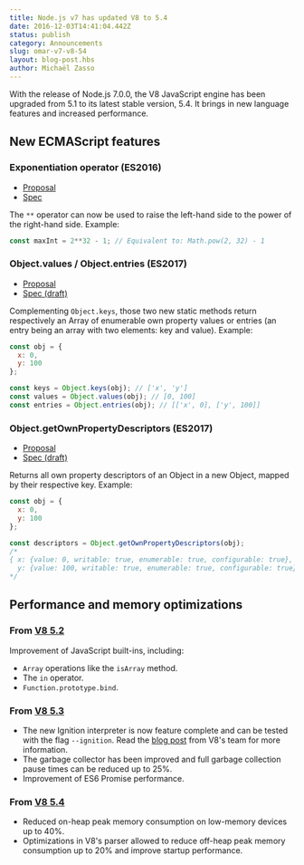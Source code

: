 ```yaml
---
title: Node.js v7 has updated V8 to 5.4
date: 2016-12-03T14:41:04.442Z
status: publish
category: Announcements
slug: omar-v7-v8-54
layout: blog-post.hbs
author: Michaël Zasso
---
```


With the release of Node.js 7.0.0, the V8 JavaScript engine has been upgraded from 5.1
to its latest stable version, 5.4.
It brings in new language features and increased performance.

## New ECMAScript features

### Exponentiation operator (ES2016)

* [Proposal](https://github.com/rwaldron/exponentiation-operator)
* [Spec](https://www.ecma-international.org/ecma-262/7.0/#sec-exp-operator)

The `**` operator can now be used to raise the left-hand side to the power of the right-hand side. Example:

```javascript
const maxInt = 2**32 - 1; // Equivalent to: Math.pow(2, 32) - 1
```

### Object.values / Object.entries (ES2017)

* [Proposal](https://github.com/tc39/proposal-object-values-entries)
* [Spec (draft)](https://tc39.github.io/ecma262/#sec-object.values)

Complementing `Object.keys`, those two new static methods return respectively an Array of enumerable own property values
or entries (an entry being an array with two elements: key and value). Example:

```javascript
const obj = {
  x: 0,
  y: 100
};

const keys = Object.keys(obj); // ['x', 'y']
const values = Object.values(obj); // [0, 100]
const entries = Object.entries(obj); // [['x', 0], ['y', 100]]
```

### Object.getOwnPropertyDescriptors (ES2017)

* [Proposal](https://github.com/tc39/proposal-object-getownpropertydescriptors)
* [Spec (draft)](https://tc39.github.io/ecma262/#sec-object.getownpropertydescriptors)

Returns all own property descriptors of an Object in a new Object, mapped by their respective key. Example:

```javascript
const obj = {
  x: 0,
  y: 100
};

const descriptors = Object.getOwnPropertyDescriptors(obj);
/*
{ x: {value: 0, writable: true, enumerable: true, configurable: true},
  y: {value: 100, writable: true, enumerable: true, configurable: true} }
*/
```

## Performance and memory optimizations

### From [V8 5.2](https://v8project.blogspot.ch/2016/06/release-52.html)

Improvement of JavaScript built-ins, including:
* `Array` operations like the `isArray` method.
* The `in` operator.
* `Function.prototype.bind`.

### From [V8 5.3](https://v8project.blogspot.ch/2016/07/v8-release-53.html)

* The new Ignition interpreter is now feature complete and can be tested with the flag `--ignition`. Read the [blog post](https://v8project.blogspot.ch/2016/08/firing-up-ignition-interpreter.html) from V8's team for more information.
* The garbage collector has been improved and full garbage collection pause times can be reduced up to 25%.
* Improvement of ES6 Promise performance. 

### From [V8 5.4](https://v8project.blogspot.ch/2016/09/v8-release-54.html)

* Reduced on-heap peak memory consumption on low-memory devices up to 40%.
* Optimizations in V8's parser allowed to reduce off-heap peak memory consumption up to 20% and improve startup performance.
